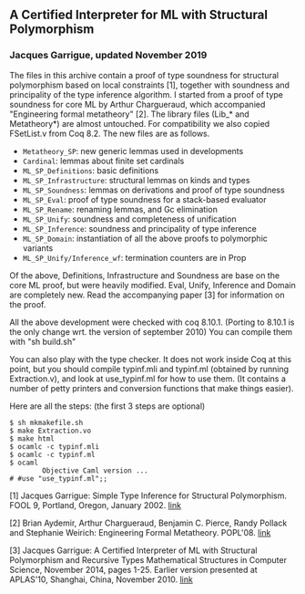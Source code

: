 ## A Certified Interpreter for ML with Structural Polymorphism
### Jacques Garrigue, updated November 2019

The files in this archive contain a proof of type soundness for structural
polymorphism based on local constraints [1], together with soundness
and principality of the type inference algorithm.
I started from a proof of type soundness for core ML by Arthur
Chargueraud, which accompanied "Engineering formal metatheory" [2].
The library files (Lib_* and Metatheory*) are almost untouched.
For compatibility we also copied FSetList.v from Coq 8.2.
The new files are as follows.
* `Metatheory_SP`: new generic lemmas used in developments
* `Cardinal`: lemmas about finite set cardinals
* `ML_SP_Definitions`: basic definitions
* `ML_SP_Infrastructure`: structural lemmas on kinds and types
* `ML_SP_Soundness`: lemmas on derivations and proof of type soundness
* `ML_SP_Eval`: proof of type soundness for a stack-based evaluator
* `ML_SP_Rename`: renaming lemmas, and Gc elimination
* `ML_SP_Unify`: soundness and completeness of unification
* `ML_SP_Inference`: soundness and principality of type inference
* `ML_SP_Domain`: instantiation of all the above proofs to polymorphic variants
* `ML_SP_Unify/Inference_wf`: termination counters are in Prop

Of the above, Definitions, Infrastructure and Soundness are base on
the core ML proof, but were heavily modified.
Eval, Unify, Inference and Domain are completely new.
Read the accompanying paper [3] for information on the proof.

All the above development were checked with coq 8.10.1.
(Porting to 8.10.1 is the only change wrt. the version of september 2010)
You can compile them with "sh build.sh"

You can also play with the type checker. It does not work inside Coq
at this point, but you should compile typinf.mli and typinf.ml
(obtained by running Extraction.v), and look at use_typinf.ml for how
to use them. (It contains a number of petty printers and conversion
functions that make things easier).

Here are all the steps: (the first 3 steps are optional)
```
$ sh mkmakefile.sh
$ make Extraction.vo
$ make html
$ ocamlc -c typinf.mli
$ ocamlc -c typinf.ml
$ ocaml
        Objective Caml version ...
# #use "use_typinf.ml";;
```

[1] Jacques Garrigue: Simple Type Inference for Structural Polymorphism.
    FOOL 9, Portland, Oregon, January 2002.
    [link](http://www.math.nagoya-u.ac.jp/~garrigue/papers/#strucpoly)

[2] Brian Aydemir, Arthur Chargueraud, Benjamin C. Pierce, Randy Pollack
    and Stephanie Weirich: Engineering Formal Metatheory. POPL'08.
    [link](http://www.chargueraud.org/arthur/research/2007/binders/)

[3] Jacques Garrigue: A Certified Interpreter of ML with Structural
                      Polymorphism and Recursive Types
    Mathematical Structures in Computer Science, November 2014, pages 1-25.
    Earlier version presented at APLAS'10, Shanghai, China, November 2010.
    [link](http://www.math.nagoya-u.ac.jp/~garrigue/papers/aplas2010.html)
